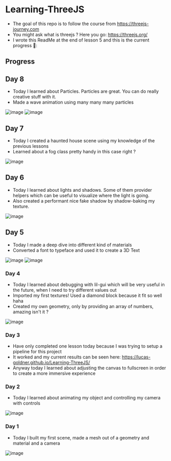 # Learning-ThreeJS

- The goal of this repo is to follow the course from https://threejs-journey.com
- You might ask what is threejs ? Here you go: https://threejs.org/
- I wrote this ReadMe at the end of lesson 5 and this is the current progress 🦘:

## Progress

## Day 8
- Today I learned about Particles. Particles are great. You can do really creative stuff with it.
- Made a wave animation using many many many particles

![image](https://user-images.githubusercontent.com/65627237/160023243-040585b0-e0d1-41c4-b44e-d2d8f02940c0.png)
![image](https://user-images.githubusercontent.com/65627237/160023199-34b87d52-9f3c-412e-9ee2-723f2e835e24.png)

## Day 7
- Today I created a haunted house scene using my knowledge of the previous lessons
- Learned about a fog class pretty handy in this case right ?

![image](https://user-images.githubusercontent.com/65627237/159586788-c8d098b3-0534-4dba-868f-0c8cd7279da7.png)

## Day 6

- Today I learned about lights and shadows. Some of them provider helpers which can be useful to visualize where the light is going.
- Also created a performant nice fake shadow by shadow-baking my texture.

![image](https://user-images.githubusercontent.com/65627237/159374034-cdd54c82-7a14-4579-95d9-95c90dc4461d.png)


## Day 5

- Today I made a deep dive into different kind of materials
- Converted a font to typeface and used it to create a 3D Text

![image](https://user-images.githubusercontent.com/65627237/159141466-aae96677-f04e-46e9-bda4-5f220e5800f9.png)
![image](https://user-images.githubusercontent.com/65627237/159141455-fe0b326b-24d1-4855-956c-11da36093610.png)


### Day 4

- Today I learned about debugging with lil-gui which will be very useful in the future, when I need to try different values out
- Imported my first textures! Used a diamond block because it fit so well haha
- Created my own geometry, only by providing an array of numbers, amazing isn't it ?

![image](https://user-images.githubusercontent.com/65627237/158486760-151a7ddd-7baa-4121-9d7f-66b4e26a69f1.png)

### Day 3

- Have only completed one lesson today because I was trying to setup a pipeline for this project
- It worked and my current results can be seen here: https://lucas-goldner.github.io/Learning-ThreeJS/
- Anyway today I learned about adjusting the canvas to fullscreen in order to create a more immersive experience

### Day 2

- Today I learned about animating my object and controlling my camera with controls

![image](https://user-images.githubusercontent.com/65627237/158083561-0262bb62-43c3-4bed-9001-0f287b20bb30.png)

### Day 1

- Today I built my first scene, made a mesh out of a geometry and material and a camera

![image](https://user-images.githubusercontent.com/65627237/158039260-c1380765-418f-4766-8963-a2c93efa7729.png)
